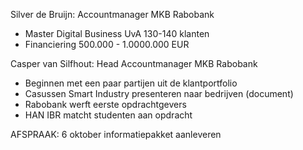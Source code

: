 
Silver de Bruijn: Accountmanager MKB Rabobank
+ Master Digital Business UvA 130-140 klanten
+ Financiering 500.000 - 1.0000.000 EUR

Casper van Silfhout: Head Accountmanager MKB Rabobank
+ Beginnen met een paar partijen uit de klantportfolio
+ Casussen Smart Industry presenteren naar bedrijven (document)
+ Rabobank werft eerste opdrachtgevers
+ HAN IBR matcht studenten aan opdracht

AFSPRAAK: 6 oktober informatiepakket aanleveren




